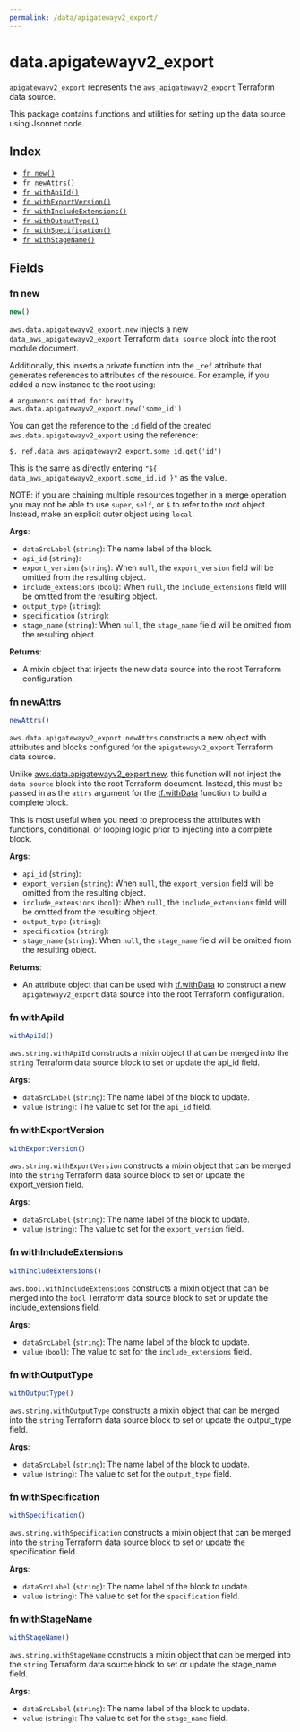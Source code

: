 ```yaml
---
permalink: /data/apigatewayv2_export/
---
```


# data.apigatewayv2_export

`apigatewayv2_export` represents the `aws_apigatewayv2_export` Terraform data source.



This package contains functions and utilities for setting up the data source using Jsonnet code.


## Index

* [`fn new()`](#fn-new)
* [`fn newAttrs()`](#fn-newattrs)
* [`fn withApiId()`](#fn-withapiid)
* [`fn withExportVersion()`](#fn-withexportversion)
* [`fn withIncludeExtensions()`](#fn-withincludeextensions)
* [`fn withOutputType()`](#fn-withoutputtype)
* [`fn withSpecification()`](#fn-withspecification)
* [`fn withStageName()`](#fn-withstagename)

## Fields

### fn new

```ts
new()
```


`aws.data.apigatewayv2_export.new` injects a new `data_aws_apigatewayv2_export` Terraform `data source`
block into the root module document.

Additionally, this inserts a private function into the `_ref` attribute that generates references to attributes of the
resource. For example, if you added a new instance to the root using:

    # arguments omitted for brevity
    aws.data.apigatewayv2_export.new('some_id')

You can get the reference to the `id` field of the created `aws.data.apigatewayv2_export` using the reference:

    $._ref.data_aws_apigatewayv2_export.some_id.get('id')

This is the same as directly entering `"${ data_aws_apigatewayv2_export.some_id.id }"` as the value.

NOTE: if you are chaining multiple resources together in a merge operation, you may not be able to use `super`, `self`,
or `$` to refer to the root object. Instead, make an explicit outer object using `local`.

**Args**:
  - `dataSrcLabel` (`string`): The name label of the block.
  - `api_id` (`string`): 
  - `export_version` (`string`):  When `null`, the `export_version` field will be omitted from the resulting object.
  - `include_extensions` (`bool`):  When `null`, the `include_extensions` field will be omitted from the resulting object.
  - `output_type` (`string`): 
  - `specification` (`string`): 
  - `stage_name` (`string`):  When `null`, the `stage_name` field will be omitted from the resulting object.

**Returns**:
- A mixin object that injects the new data source into the root Terraform configuration.


### fn newAttrs

```ts
newAttrs()
```


`aws.data.apigatewayv2_export.newAttrs` constructs a new object with attributes and blocks configured for the `apigatewayv2_export`
Terraform data source.

Unlike [aws.data.apigatewayv2_export.new](#fn-apigatewayv2exportnew), this function will not inject the `data source`
block into the root Terraform document. Instead, this must be passed in as the `attrs` argument for the
[tf.withData](https://github.com/tf-libsonnet/core/tree/main/docs#fn-withdata) function to build a complete block.

This is most useful when you need to preprocess the attributes with functions, conditional, or looping logic prior to
injecting into a complete block.

**Args**:
  - `api_id` (`string`): 
  - `export_version` (`string`):  When `null`, the `export_version` field will be omitted from the resulting object.
  - `include_extensions` (`bool`):  When `null`, the `include_extensions` field will be omitted from the resulting object.
  - `output_type` (`string`): 
  - `specification` (`string`): 
  - `stage_name` (`string`):  When `null`, the `stage_name` field will be omitted from the resulting object.

**Returns**:
  - An attribute object that can be used with [tf.withData](https://github.com/tf-libsonnet/core/tree/main/docs#fn-withdata) to construct a new `apigatewayv2_export` data source into the root Terraform configuration.


### fn withApiId

```ts
withApiId()
```

`aws.string.withApiId` constructs a mixin object that can be merged into the `string`
Terraform data source block to set or update the api_id field.



**Args**:
  - `dataSrcLabel` (`string`): The name label of the block to update.
  - `value` (`string`): The value to set for the `api_id` field.


### fn withExportVersion

```ts
withExportVersion()
```

`aws.string.withExportVersion` constructs a mixin object that can be merged into the `string`
Terraform data source block to set or update the export_version field.



**Args**:
  - `dataSrcLabel` (`string`): The name label of the block to update.
  - `value` (`string`): The value to set for the `export_version` field.


### fn withIncludeExtensions

```ts
withIncludeExtensions()
```

`aws.bool.withIncludeExtensions` constructs a mixin object that can be merged into the `bool`
Terraform data source block to set or update the include_extensions field.



**Args**:
  - `dataSrcLabel` (`string`): The name label of the block to update.
  - `value` (`bool`): The value to set for the `include_extensions` field.


### fn withOutputType

```ts
withOutputType()
```

`aws.string.withOutputType` constructs a mixin object that can be merged into the `string`
Terraform data source block to set or update the output_type field.



**Args**:
  - `dataSrcLabel` (`string`): The name label of the block to update.
  - `value` (`string`): The value to set for the `output_type` field.


### fn withSpecification

```ts
withSpecification()
```

`aws.string.withSpecification` constructs a mixin object that can be merged into the `string`
Terraform data source block to set or update the specification field.



**Args**:
  - `dataSrcLabel` (`string`): The name label of the block to update.
  - `value` (`string`): The value to set for the `specification` field.


### fn withStageName

```ts
withStageName()
```

`aws.string.withStageName` constructs a mixin object that can be merged into the `string`
Terraform data source block to set or update the stage_name field.



**Args**:
  - `dataSrcLabel` (`string`): The name label of the block to update.
  - `value` (`string`): The value to set for the `stage_name` field.
